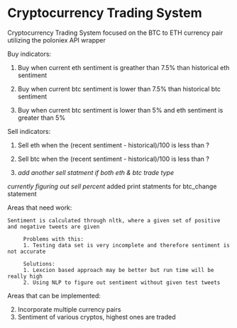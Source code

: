 # Cryptocurrency Trading System
Cryptocurrency Trading System focused on the BTC to ETH currency pair utilizing the poloniex API wrapper

Buy indicators: 

   1. Buy when current eth sentiment is greather than 7.5% than historical eth sentiment
   
   2. Buy when current btc sentiment is lower than 7.5% than historical btc sentiment
   
   3. Buy when current btc sentiment is lower than 5% and eth sentiment is greater than 5%

Sell indicators:
   1. Sell eth when the (recent sentiment - historical)/100 is less than ?
   
   2. Sell btc when the (recent sentiment - historical)/100 is less than ?
   
   3. *add another sell statment if both eth & btc trade type*

*currently figuring out sell percent*
added print statments for btc_change statement

Areas that need work: 

    Sentiment is calculated through nltk, where a given set of positive and negative tweets are given

         Problems with this: 
         1. Testing data set is very incomplete and therefore sentiment is not accurate

         Solutions:
         1. Lexcion based approach may be better but run time will be really high 
         2. Using NLP to figure out sentiment without given test tweets


Areas that can be implemented:

2. Incorporate multiple currency pairs
3. Sentiment of various cryptos, highest ones are traded

